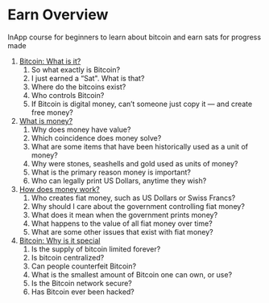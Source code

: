 # Earn Overview

InApp course for beginners to learn about bitcoin and earn sats for progress made

1. [Bitcoin: What is it?](https://github.com/GaloyMoney/Earn/blob/main/101\_bitcoinWhatIsIt.md)
   1. So what exactly is Bitcoin?
   2. I just earned a “Sat". What is that?
   3. Where do the bitcoins exist?
   4. Who controls Bitcoin?
   5. If Bitcoin is digital money, can’t someone just copy it — and create free money?
2. [What is money?](https://github.com/GaloyMoney/Earn/blob/main/201\_WhatIsMoney.md)
   1. Why does money have value?
   2. Which coincidence does money solve?&#x20;
   3. What are some items that have been historically used as a unit of money?&#x20;
   4. Why were stones, seashells and gold used as units of money?
   5. What is the primary reason money is important?&#x20;
   6. Who can legally print US Dollars, anytime they wish?&#x20;
3. [How does money work?](https://github.com/GaloyMoney/Earn/blob/main/301\_HowDoesMoneyWork.md)
   1. Who creates fiat money, such as US Dollars or Swiss Francs?
   2. Why should I care about the government controlling fiat money?
   3. What does it mean when the government prints money?
   4. What happens to the value of all fiat money over time?
   5. What are some other issues that exist with fiat money?
4. [Bitcoin: Why is it special](https://github.com/GaloyMoney/Earn/blob/main/401\_BitcoinWhySpecial.md)
   1. Is the supply of bitcoin limited forever?
   2. Is bitcoin centralized?
   3. Can people counterfeit Bitcoin?
   4. What is the smallest amount of Bitcoin one can own, or use?
   5. Is the Bitcoin network secure?
   6. Has Bitcoin ever been hacked?
